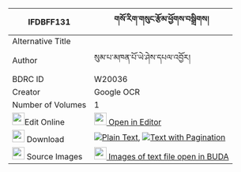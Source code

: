 |IFDBFF131|གསོ་རིག་གསུང་རྩོམ་ཕྱོགས་བསྒྲིགས། 
| --- | --- 
|Alternative Title |
|Author| སུམ་པ་མཁན་པོ་ཡེ་ཤེས་དཔལ་འབྱོར།
|BDRC ID | W20036
|Creator | Google OCR
|Number of Volumes| 1
|<img width="25" src="https://img.icons8.com/color/25/000000/edit-property.png">Edit Online| [<img width="25" src="https://avatars.githubusercontent.com/u/45091458?s=200&v=4"> Open in Editor](http://editor.openpecha.org/IFDBFF131)
|<img width="25" src="https://img.icons8.com/fluent/48/000000/download-2.png"/>  Download | [![](https://img.icons8.com/color/20/000000/txt.png)Plain Text](https://github.com/Openpecha/IFDBFF131/releases/download/v2/sorik_sungtsom_chok_drik_plain_IFDBFF131.zip), [![](https://img.icons8.com/color/20/000000/txt.png)Text with Pagination](https://github.com/Openpecha/IFDBFF131/releases/download/v2/sorik_sungtsom_chok_drik_pages_IFDBFF131.zip)
|<img width="25" src="https://img.icons8.com/plasticine/100/000000/pictures-folder.png"/>  Source Images | [<img width="25" src="https://library.bdrc.io/icons/BUDA-small.svg"> Images of text file open in BUDA](https://library.bdrc.io/show/bdr:W20036)